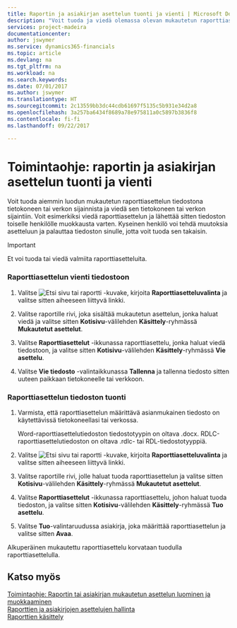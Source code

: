 ```yaml
---
title: Raportin ja asiakirjan asettelun tuonti ja vienti | Microsoft Docs
description: "Voit tuoda ja viedä olemassa olevan mukautetun raporttiasettelun tiedostona tietokoneen tai verkon sijainnista ja sijaintiin."
services: project-madeira
documentationcenter: 
author: jswymer
ms.service: dynamics365-financials
ms.topic: article
ms.devlang: na
ms.tgt_pltfrm: na
ms.workload: na
ms.search.keywords: 
ms.date: 07/01/2017
ms.author: jswymer
ms.translationtype: HT
ms.sourcegitcommit: 2c13559bb3dc44cdb61697f5135c5b931e34d2a8
ms.openlocfilehash: 3a257ba6434f8689a78e975811a0c5897b3836f8
ms.contentlocale: fi-fi
ms.lasthandoff: 09/22/2017

---
```

# <a name="how-to-import-and-export-a-report-or-document-layout"></a>Toimintaohje: raportin ja asiakirjan asettelun tuonti ja vienti
Voit tuoda aiemmin luodun mukautetun raporttiasettelun tiedostona tietokoneen tai verkon sijainnista ja viedä sen tietokoneen tai verkon sijaintiin. Voit esimerkiksi viedä raporttiasettelun ja lähettää sitten tiedoston toiselle henkilölle muokkausta varten. Kyseinen henkilö voi tehdä muutoksia asetteluun ja palauttaa tiedoston sinulle, jotta voit tuoda sen takaisin.  
  
> [!IMPORTANT]  
>  Et voi tuoda tai viedä valmiita raporttiasetteluita.  
  
### <a name="to-export-a-report-layout-to-a-file"></a>Raporttiasettelun vienti tiedostoon  
  
1.  Valitse ![Etsi sivu tai raportti](media/ui-search/search_small.png "Etsi sivu tai raportti -kuvake") -kuvake, kirjoita **Raporttiasetteluvalinta** ja valitse sitten aiheeseen liittyvä linkki.  
  
2.  Valitse raportille rivi, joka sisältää mukautetun asettelun, jonka haluat viedä ja valitse sitten **Kotisivu**-välilehden **Käsittely**-ryhmässä **Mukautetut asettelut**.  
  
3.  Valitse **Raporttiasettelut** -ikkunassa raporttiasettelu, jonka haluat viedä tiedostoon, ja valitse sitten **Kotisivu**-välilehden **Käsittely**-ryhmässä **Vie asettelu**.  
  
4.  Valitse **Vie tiedosto** -valintaikkunassa **Tallenna** ja tallenna tiedosto sitten uuteen paikkaan tietokoneelle tai verkkoon.  
  
### <a name="to-import-a-report-layout-file"></a>Raporttiasettelun tiedoston tuonti  
  
1.  Varmista, että raporttiasettelun määrittävä asianmukainen tiedosto on käytettävissä tietokoneellasi tai verkossa.  
  
     Word-raporttiasettelutiedoston tiedostotyypin on oltava .docx. RDLC-raporttiasettelutiedoston on oltava .rdlc- tai RDL-tiedostotyyppiä.  
  
2.  Valitse ![Etsi sivu tai raportti](media/ui-search/search_small.png "Etsi sivu tai raportti -kuvake") -kuvake, kirjoita **Raporttiasetteluvalinta** ja valitse sitten aiheeseen liittyvä linkki.  
  
3.  Valitse raportille rivi, jolle haluat tuoda raporttiasettelun ja valitse sitten **Kotisivu**-välilehden **Käsittely**-ryhmässä **Mukautetut asettelut**.  
  
4.  Valitse **Raporttiasettelut** -ikkunassa raporttiasettelu, johon haluat tuoda tiedoston, ja valitse sitten **Kotisivu**-välilehden **Käsittely**-ryhmässä **Tuo asettelu**.  
  
5.  Valitse **Tuo**-valintaruudussa asiakirja, joka määrittää raporttiasettelun ja valitse sitten **Avaa**.  
  
 Alkuperäinen mukautettu raporttiasettelu korvataan tuodulla raporttiasettelulla.  
  
## <a name="see-also"></a>Katso myös  
 [Toimintaohje: Raportin tai asiakirjan mukautetun asettelun luominen ja muokkaaminen](ui-how-create-custom-report-layout.md)   
 [Raporttien ja asiakirjojen asettelujen hallinta](ui-manage-report-layouts.md)  
 [Raporttien käsittely](ui-work-report.md)    
